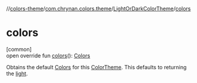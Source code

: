 //[colors-theme](../../../index.md)/[com.chrynan.colors.theme](../index.md)/[LightOrDarkColorTheme](index.md)/[colors](colors.md)

# colors

[common]\
open override fun [colors](colors.md)(): [Colors](../-colors/index.md)

Obtains the default [Colors](../-colors/index.md) for this [ColorTheme](../-color-theme/index.md). This defaults to returning the [light](../-colors/index.md).
